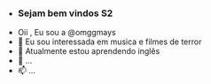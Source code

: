 - ### Sejam bem vindos S2
-  Oii , Eu sou a @omggmays
- 👀 Eu sou interessada em musica e filmes de terror 
- 🌱  Atualmente estou aprendendo inglês 
- 💞️  ...
- 📫 ...

<!---
omggmays/omggmays is a ✨ special ✨ repository because its `README.md` (this file) appears on your GitHub profile.
You can click the Preview link to take a look at your changes.
--->
